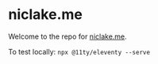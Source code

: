 # niclake.me

Welcome to the repo for [niclake.me](https://niclake.me).

To test locally: `npx @11ty/eleventy --serve`
